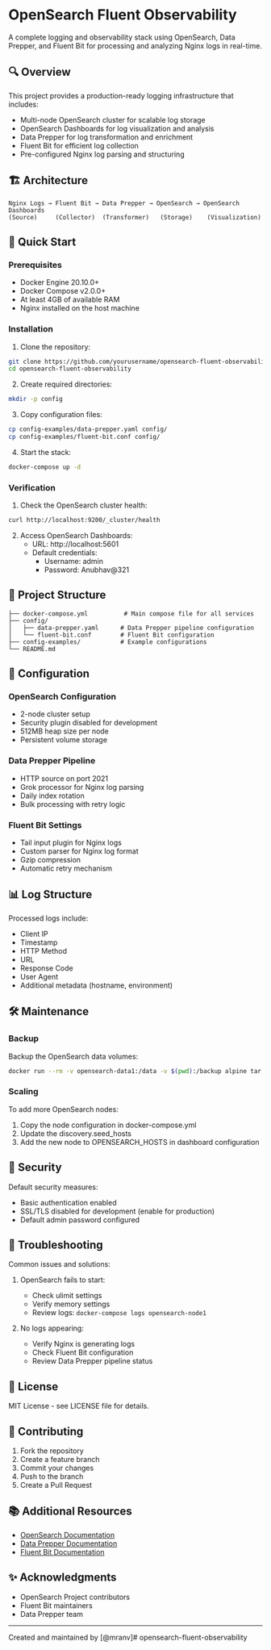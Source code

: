 # OpenSearch Fluent Observability

A complete logging and observability stack using OpenSearch, Data Prepper, and Fluent Bit for processing and analyzing Nginx logs in real-time.

## 🔍 Overview

This project provides a production-ready logging infrastructure that includes:

- Multi-node OpenSearch cluster for scalable log storage
- OpenSearch Dashboards for log visualization and analysis
- Data Prepper for log transformation and enrichment
- Fluent Bit for efficient log collection
- Pre-configured Nginx log parsing and structuring

## 🏗️ Architecture

```
Nginx Logs → Fluent Bit → Data Prepper → OpenSearch → OpenSearch Dashboards
(Source)     (Collector)  (Transformer)   (Storage)    (Visualization)
```

## 🚀 Quick Start

### Prerequisites

- Docker Engine 20.10.0+
- Docker Compose v2.0.0+
- At least 4GB of available RAM
- Nginx installed on the host machine

### Installation

1. Clone the repository:
```bash
git clone https://github.com/yourusername/opensearch-fluent-observability.git
cd opensearch-fluent-observability
```

2. Create required directories:
```bash
mkdir -p config
```

3. Copy configuration files:
```bash
cp config-examples/data-prepper.yaml config/
cp config-examples/fluent-bit.conf config/
```

4. Start the stack:
```bash
docker-compose up -d
```

### Verification

1. Check the OpenSearch cluster health:
```bash
curl http://localhost:9200/_cluster/health
```

2. Access OpenSearch Dashboards:
   - URL: http://localhost:5601
   - Default credentials:
     - Username: admin
     - Password: Anubhav@321

## 📁 Project Structure

```
├── docker-compose.yml          # Main compose file for all services
├── config/
│   ├── data-prepper.yaml      # Data Prepper pipeline configuration
│   └── fluent-bit.conf        # Fluent Bit configuration
├── config-examples/           # Example configurations
└── README.md
```

## 🔧 Configuration

### OpenSearch Configuration
- 2-node cluster setup
- Security plugin disabled for development
- 512MB heap size per node
- Persistent volume storage

### Data Prepper Pipeline
- HTTP source on port 2021
- Grok processor for Nginx log parsing
- Daily index rotation
- Bulk processing with retry logic

### Fluent Bit Settings
- Tail input plugin for Nginx logs
- Custom parser for Nginx log format
- Gzip compression
- Automatic retry mechanism

## 📊 Log Structure

Processed logs include:
- Client IP
- Timestamp
- HTTP Method
- URL
- Response Code
- User Agent
- Additional metadata (hostname, environment)

## 🛠️ Maintenance

### Backup

Backup the OpenSearch data volumes:
```bash
docker run --rm -v opensearch-data1:/data -v $(pwd):/backup alpine tar czf /backup/opensearch-data1.tar.gz /data
```

### Scaling

To add more OpenSearch nodes:
1. Copy the node configuration in docker-compose.yml
2. Update the discovery.seed_hosts
3. Add the new node to OPENSEARCH_HOSTS in dashboard configuration

## 🔐 Security

Default security measures:
- Basic authentication enabled
- SSL/TLS disabled for development (enable for production)
- Default admin password configured

## 🐛 Troubleshooting

Common issues and solutions:

1. OpenSearch fails to start:
   - Check ulimit settings
   - Verify memory settings
   - Review logs: `docker-compose logs opensearch-node1`

2. No logs appearing:
   - Verify Nginx is generating logs
   - Check Fluent Bit configuration
   - Review Data Prepper pipeline status

## 📝 License

MIT License - see LICENSE file for details.

## 🤝 Contributing

1. Fork the repository
2. Create a feature branch
3. Commit your changes
4. Push to the branch
5. Create a Pull Request

## 📚 Additional Resources

- [OpenSearch Documentation](https://opensearch.org/docs/latest/)
- [Data Prepper Documentation](https://opensearch.org/docs/latest/data-prepper/index/)
- [Fluent Bit Documentation](https://docs.fluentbit.io/)

## ✨ Acknowledgments

- OpenSearch Project contributors
- Fluent Bit maintainers
- Data Prepper team

---
Created and maintained by [@mranv]# opensearch-fluent-observability
